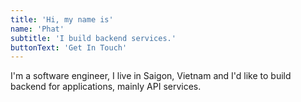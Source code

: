 ```yaml
---
title: 'Hi, my name is'
name: 'Phat'
subtitle: 'I build backend services.'
buttonText: 'Get In Touch'
---
```


I'm a software engineer, I live in Saigon, Vietnam and I'd like to build backend for applications, mainly API services.
